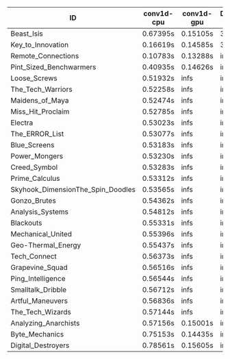 |ID|conv1d-cpu|conv1d-gpu|DWSPConv2D-gpu|gemm-gpu|avg|
|-|-|-|-|-|-|
|Beast_Isis|0.67395s|0.15105s|3.31851s|2.29799s|1.61038s|
|Key_to_Innovation|0.16619s|0.14585s|3.74033s|3.02662s|1.76975s|
|Remote_Connections|0.10783s|0.13288s|infs|4.87325s|infs|
|Pint_Sized_Benchwarmers|0.40935s|0.14626s|infs|2.10404s|infs|
|Loose_Screws|0.51932s|infs|infs|4.87201s|infs|
|The_Tech_Warriors|0.52258s|infs|infs|4.78359s|infs|
|Maidens_of_Maya|0.52474s|infs|infs|4.83087s|infs|
|Miss_Hit_Proclaim|0.52785s|infs|infs|4.90091s|infs|
|Electra|0.53023s|infs|infs|4.82098s|infs|
|The_ERROR_List|0.53077s|infs|infs|4.83251s|infs|
|Blue_Screens|0.53183s|infs|infs|4.85411s|infs|
|Power_Mongers|0.53230s|infs|infs|4.82485s|infs|
|Creed_Symbol|0.53283s|infs|infs|4.83829s|infs|
|Prime_Calculus|0.53312s|infs|infs|4.82277s|infs|
|Skyhook_DimensionThe_Spin_Doodles|0.53565s|infs|infs|4.83667s|infs|
|Gonzo_Brutes|0.54362s|infs|infs|4.92303s|infs|
|Analysis_Systems|0.54812s|infs|infs|4.81975s|infs|
|Blackouts|0.55331s|infs|infs|4.83146s|infs|
|Mechanical_United|0.55396s|infs|infs|4.84696s|infs|
|Geo-Thermal_Energy|0.55437s|infs|infs|4.84834s|infs|
|Tech_Connect|0.56373s|infs|infs|4.75790s|infs|
|Grapevine_Squad|0.56516s|infs|infs|4.96566s|infs|
|Ping_Intelligence|0.56544s|infs|infs|4.78945s|infs|
|Smalltalk_Dribble|0.56712s|infs|infs|4.80041s|infs|
|Artful_Maneuvers|0.56836s|infs|infs|4.83716s|infs|
|The_Tech_Wizards|0.57144s|infs|infs|4.87106s|infs|
|Analyzing_Anarchists|0.57156s|0.15001s|infs|4.83321s|infs|
|Byte_Mechanics|0.75153s|0.14435s|infs|4.79159s|infs|
|Digital_Destroyers|0.78561s|0.15605s|infs|4.79844s|infs|
